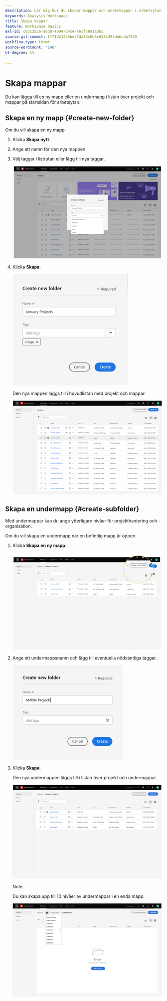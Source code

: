 ```yaml
---
description: Lär dig hur du skapar mappar och undermappar i arbetsytan
keywords: Analysis Workspace
title: Skapa mappar
feature: Workspace Basics
exl-id: c83c3526-a8d0-4094-b4c4-46cf70e1a365
source-git-commit: ff71d21235bd37da73c0b6c628c395da6cda7659
workflow-type: tm+mt
source-wordcount: '146'
ht-degree: 1%

---
```


# Skapa mappar

Du kan lägga till en ny mapp eller en undermapp i listan över projekt och mappar på startsidan för arbetsytan.

## Skapa en ny mapp {#create-new-folder}

Om du vill skapa en ny mapp

1. Klicka **Skapa nytt**.

1. Ange ett namn för den nya mappen.

1. Välj taggar i listrutan eller lägg till nya taggar.

   ![](/help/analysis-workspace/build-workspace-project/assets/select-tags.png)

1. Klicka **Skapa**.

   ![](/help/analysis-workspace/build-workspace-project/assets/create.png)

   Den nya mappen läggs till i huvudlistan med projekt och mappar.

   ![](/help/analysis-workspace/build-workspace-project/assets/create-new-listed.png)

## Skapa en undermapp {#create-subfolder}

Med undermappar kan du ange ytterligare nivåer för projekthantering och -organisation.

Om du vill skapa en undermapp när en befintlig mapp är öppen

1. Klicka **Skapa en ny mapp**.

   ![](/help/analysis-workspace/build-workspace-project/assets/create-subfolder2.png)

1. Ange ett undermappsnamn och lägg till eventuella nödvändiga taggar.

   ![](/help/analysis-workspace/build-workspace-project/assets/create-subfolder-name.png)

1. Klicka **Skapa**.

   Den nya undermappen läggs till i listan över projekt och undermappar.

   ![](/help/analysis-workspace/build-workspace-project/assets/create-subfolder-added.png)

   >[!NOTE]
   >
   >Du kan skapa upp till 10 nivåer av undermappar i en enda mapp.

   ![](/help/analysis-workspace/build-workspace-project/assets/create-subfolder-limit.png)
